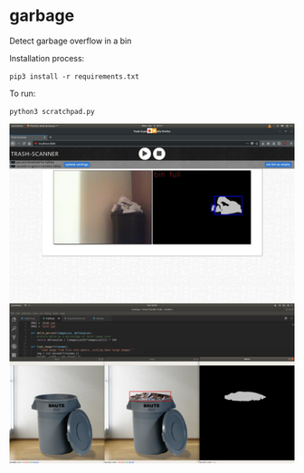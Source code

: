 # garbage
Detect garbage overflow in a bin

Installation process:

`pip3 install -r requirements.txt`

To run:

`python3 scratchpad.py`

![Alt text](/demo2.jpg?raw=true "Progress")
![Alt text](/demo1.jpg?raw=true "Progress")